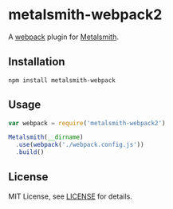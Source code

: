 # metalsmith-webpack2

A [webpack][webpack] plugin for [Metalsmith][metalsmith].

## Installation

```
npm install metalsmith-webpack
```

## Usage

```js
var webpack = require('metalsmith-webpack2')

Metalsmith(__dirname)
  .use(webpack('./webpack.config.js'))
  .build()
```
## License

MIT License, see [LICENSE](https://github.com/blakeandrewwood/metalsmith-webpack2/LICENSE.md) for details.

[metalsmith]: http://www.metalsmith.io/
[webpack]: http://webpack.github.io/
[webpack configuration]: http://webpack.github.io/docs/configuration.html